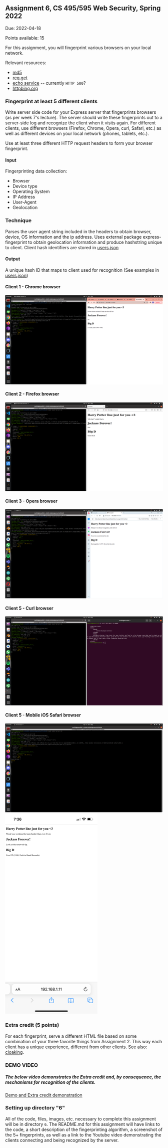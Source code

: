 ## Assignment 6, CS 495/595 Web Security, Spring 2022

Due: 2022-04-18

Points available: 15

For this assignment, you will fingerprint various browsers on your local network.  

Relevant resources:

* [md5](https://www.npmjs.com/package/md5)
* [req.get](http://expressjs.com/en/api.html#req.get)
* [echo service](http://scooterlabs.com/echo) -- currently ```HTTP 500```?
* [httpbing.org](https://httpbin.org/headers)

### Fingerprint at least 5 different clients 

Write server side code for your Express server that fingerprints browsers (as per week 7's lecture).  The server should write these fingerprints out to a server-side log and recognize the client when it visits again.  For different clients, use different browsers (Firefox, Chrome, Opera, curl, Safari, etc.) as well as different devices on your local network (phones, tablets, etc.).  

Use at least three different HTTP request headers to form your browser fingerprint.

#### Input
Fingerprinting data collection:
- Browser
- Device type
- Operating System
- IP Address
- User-Agent
- Geolocation
### Technique
Parses the user agent string included in the headers to obtain browser, device, OS information and the ip address. Uses external package express-fingerprint to obtain geolocation information and produce hashstring unique to client. Client hash identifiers are stored in [users.json](./users.json) 
#### Output
A unique hash ID that maps to client used for recognition (See examples in [users.json](./users.json))

#### Client 1 - Chrome browser

![alt text](./screenshots/assignment5_chrome.png)

#### Client 2 - Firefox browser

![alt text](./screenshots/assignment_firefox.png)

#### Client 3 - Opera browser

![alt text](./screenshots/assignment_opera.png)

#### Client 5 - Curl browser

![alt text](./screenshots/assignment5_curl.png)

#### Client 5 - Mobile iOS Safari browser

![alt text](./screenshots/assignment5_ios.png)
![alt text](./screenshots/assignment_ios.PNG)

### Extra credit (5 points)

For each fingerprint, serve a different HTML file based on some combination of your three favorite things from Assignment 2.  This way each client has a unique experience, different from other clients.  See also: [cloaking](https://en.wikipedia.org/wiki/Cloaking).
### DEMO VIDEO
##### The below video demonstrates the Extra credit and, by consequence, the mechanisms for recognition of the clients.
[Demo and Extra credit demonstration](https://youtu.be/CLrBnKbuTbs)

### Setting up directory "6"

All of the code, files, images, etc. necessary to complete this assignment will be in directory ```6```.  The README.md for this assignment will have links to the code, a short description of the fingerprinting algorithm, a screenshot of the 5+ fingerprints, as well as a link to the Youtube video demonstrating the clients connecting and being recognized by the server.
